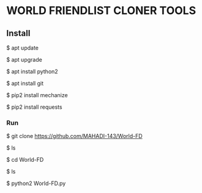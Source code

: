 # WORLD FRIENDLIST CLONER TOOLS

## Install
$ apt update

$ apt upgrade

$ apt install python2

$ apt install git

$ pip2 install mechanize

$ pip2 install requests
### Run
$ git clone https://github.com/MAHADI-143/World-FD

$ ls

$ cd World-FD

$ ls

$ python2 World-FD.py
